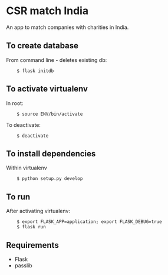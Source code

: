 # CSR match India #

An app to match companies with charities in India.

## To create database ##
From command line - deletes existing db:

        $ flask initdb

## To activate virtualenv ##
In root:
        
        $ source ENV/bin/activate

To deactivate:
        
        $ deactivate

## To install dependencies ##
Within virtualenv

        $ python setup.py develop
        
## To run ##
After activating virtualenv:

        $ export FLASK_APP=application; export FLASK_DEBUG=true
        $ flask run

## Requirements ##
- Flask
- passlib
